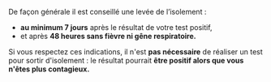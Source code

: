 De façon générale il est conseillé une levée de l’isolement :

* **au minimum 7 jours** après le résultat de votre test positif,
* et après **48 heures sans fièvre ni gêne respiratoire.**

Si vous respectez ces indications, il n'est **pas nécessaire** de réaliser un test pour sortir d'isolement : le résultat pourrait **être positif alors que vous n'êtes plus contagieux.**
